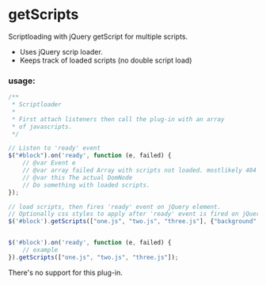 # getScripts
Scriptloading with jQuery getScript for multiple scripts. 

* Uses jQuery scrip loader.
* Keeps track of loaded scripts (no double script load)

### usage:

````javascript
/**
 * Scriptloader
 *
 * First attach listeners then call the plug-in with an array
 * of javascripts.
 */

// Listen to 'ready' event 
$("#block").on('ready', function (e, failed) {
    // @var Event e
    // @var array failed Array with scripts not loaded. mostlikely 404's
    // @var this The actual DomNode
    // Do something with loaded scripts.
});

// load scripts, then fires 'ready' event on jQuery element.
// Optionally css styles to apply after 'ready' event is fired on jQuery element.
$('#block').getScripts(["one.js", "two.js", "three.js"], {"background": "red"});
 ````

````javascript

$('#block').on('ready', function (e, failed) {
    // example
}).getScripts(["one.js", "two.js", "three.js"]);

````


There's no support for this plug-in.
